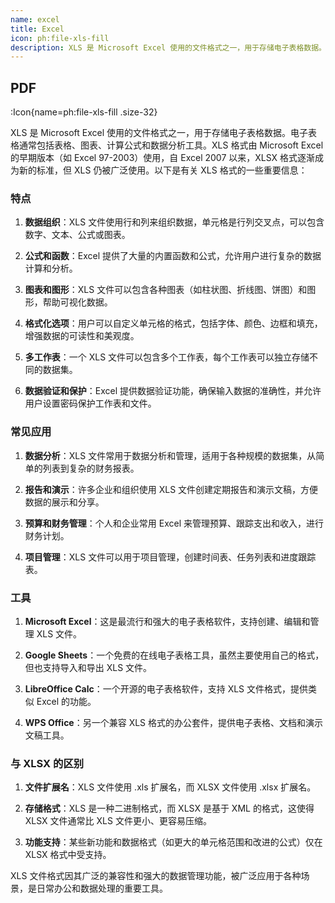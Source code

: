 ```yaml
---
name: excel
title: Excel
icon: ph:file-xls-fill
description: XLS 是 Microsoft Excel 使用的文件格式之一，用于存储电子表格数据。电子表格通常包括表格、图表、计算公式和数据分析工具。XLS 格式由 Microsoft Excel 的早期版本（如 Excel 97-2003）使用，自 Excel 2007 以来，XLSX 格式逐渐成为新的标准，但 XLS 仍被广泛使用。
---
```


## PDF

:Icon{name=ph:file-xls-fill .size-32}


XLS 是 Microsoft Excel 使用的文件格式之一，用于存储电子表格数据。电子表格通常包括表格、图表、计算公式和数据分析工具。XLS 格式由 Microsoft Excel 的早期版本（如 Excel 97-2003）使用，自 Excel 2007 以来，XLSX 格式逐渐成为新的标准，但 XLS 仍被广泛使用。以下是有关 XLS 格式的一些重要信息：

### 特点

1. **数据组织**：XLS 文件使用行和列来组织数据，单元格是行列交叉点，可以包含数字、文本、公式或图表。

2. **公式和函数**：Excel 提供了大量的内置函数和公式，允许用户进行复杂的数据计算和分析。

3. **图表和图形**：XLS 文件可以包含各种图表（如柱状图、折线图、饼图）和图形，帮助可视化数据。

4. **格式化选项**：用户可以自定义单元格的格式，包括字体、颜色、边框和填充，增强数据的可读性和美观度。

5. **多工作表**：一个 XLS 文件可以包含多个工作表，每个工作表可以独立存储不同的数据集。

6. **数据验证和保护**：Excel 提供数据验证功能，确保输入数据的准确性，并允许用户设置密码保护工作表和文件。

### 常见应用

1. **数据分析**：XLS 文件常用于数据分析和管理，适用于各种规模的数据集，从简单的列表到复杂的财务报表。

2. **报告和演示**：许多企业和组织使用 XLS 文件创建定期报告和演示文稿，方便数据的展示和分享。

3. **预算和财务管理**：个人和企业常用 Excel 来管理预算、跟踪支出和收入，进行财务计划。

4. **项目管理**：XLS 文件可以用于项目管理，创建时间表、任务列表和进度跟踪表。

### 工具

1. **Microsoft Excel**：这是最流行和强大的电子表格软件，支持创建、编辑和管理 XLS 文件。

2. **Google Sheets**：一个免费的在线电子表格工具，虽然主要使用自己的格式，但也支持导入和导出 XLS 文件。

3. **LibreOffice Calc**：一个开源的电子表格软件，支持 XLS 文件格式，提供类似 Excel 的功能。

4. **WPS Office**：另一个兼容 XLS 格式的办公套件，提供电子表格、文档和演示文稿工具。

### 与 XLSX 的区别

1. **文件扩展名**：XLS 文件使用 .xls 扩展名，而 XLSX 文件使用 .xlsx 扩展名。
   
2. **存储格式**：XLS 是一种二进制格式，而 XLSX 是基于 XML 的格式，这使得 XLSX 文件通常比 XLS 文件更小、更容易压缩。

3. **功能支持**：某些新功能和数据格式（如更大的单元格范围和改进的公式）仅在 XLSX 格式中受支持。

XLS 文件格式因其广泛的兼容性和强大的数据管理功能，被广泛应用于各种场景，是日常办公和数据处理的重要工具。